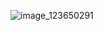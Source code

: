 
![image_123650291](https://github.com/afwerki/eotc_app/assets/50844661/59cc637f-a737-4ffd-8971-96916c265706)
